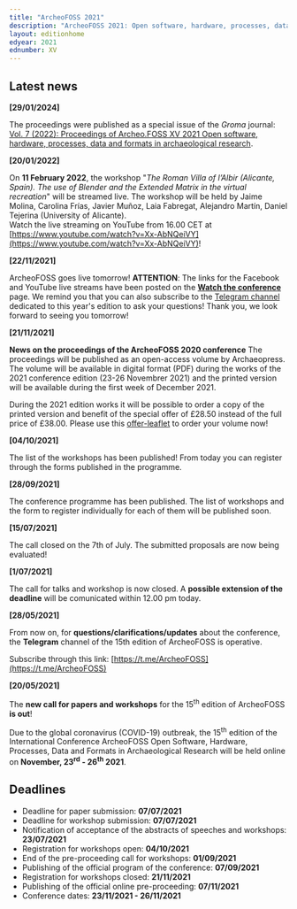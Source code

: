 ```yaml
---
title: "ArcheoFOSS 2021"
description: "ArcheoFOSS 2021: Open software, hardware, processes, data and formats in archaeological research"
layout: editionhome
edyear: 2021
ednumber: XV
---
```


## Latest news

**[29/01/2024]**

The proceedings were published as a special issue of the _Groma_ journal:  [Vol. 7 (2022): Proceedings of Archeo.FOSS XV 2021 Open software, hardware, processes, data and formats in archaeological research](https://archaeopresspublishing.com/ojs/index.php/groma/issue/view/vol7-2022).

**[20/01/2022]**

On **11 February 2022**, the workshop "_The Roman Villa of l’Albir (Alicante, Spain). The use of Blender and the Extended Matrix in the virtual recreation_" will be streamed live. The workshop will be held by Jaime Molina, Carolina Frías, Javier Muñoz, Laia Fabregat, Alejandro Martín, Daniel Tejerina (University of Alicante).  
Watch the live streaming on YouTube from 16.00 CET at [https://www.youtube.com/watch?v=Xx-AbNQeiVY](https://www.youtube.com/watch?v=Xx-AbNQeiVY)!


**[22/11/2021]**

ArcheoFOSS goes live tomorrow! **ATTENTION**: The links for the Facebook and YouTube live streams have been posted on the **[Watch the conference](./watch)** page.
We remind you that you can also subscribe to the [Telegram channel](https://t.me/ArcheoFOSS) dedicated to this year's edition to ask your questions!
Thank you, we look forward to seeing you tomorrow!

**[21/11/2021]**

**News on the proceedings of the ArcheoFOSS 2020 conference** The proceedings will be published as an open-access volume by Archaeopress. The volume will be available in digital format (PDF) during the works of the 2021 conference edition (23-26 Novembrer 2021) and the printed version will be available during the first week of December 2021.

During the 2021 edition works it will be possible to order a copy of the printed version and benefit of the special offer of £28.50 instead of the full price of £38.00. Please use this [offer-leaflet](https://2020.archeofoss.org/images/AA%20Bogdani%20pre-order%20offer.pdf) to order your volume now!


**[04/10/2021]**

The list of the workshops has been published! From today you can register through the forms published in the programme.

**[28/09/2021]**

The conference programme has been published. The list of workshops and the form to register individually for each of them will be published soon.

**[15/07/2021]**

The call closed on the 7th of July. The submitted proposals are now being evaluated!

**[1/07/2021]**

The call for talks and workshop is now closed. A **possible extension of the deadline** will be comunicated within 12.00 pm today.

**[28/05/2021]**

From now on, for **questions/clarifications/updates** about the conference, the **Telegram** channel of the 15th edition of ArcheoFOSS is operative.

Subscribe through this link: [https://t.me/ArcheoFOSS](https://t.me/ArcheoFOSS)

**[20/05/2021]**

The **new call for papers and workshops** for the 15<sup>th</sup> edition of ArcheoFOSS **is out**!

Due to the global coronavirus (COVID-19) outbreak, the 15<sup>th</sup> edition of the
International Conference ArcheoFOSS Open Software, Hardware, Processes,
Data and Formats in Archaeological Research will be held online on
**November, 23<sup>rd</sup> - 26<sup>th</sup> 2021**.

## Deadlines

- Deadline for paper submission: **07/07/2021**
- Deadline for workshop submission: **07/07/2021**
- Notification of acceptance of the abstracts of speeches and workshops: **23/07/2021**
- Registration for workshops open: **04/10/2021**
- End of the pre-proceeding call for workshops: **01/09/2021**
- Publishing of the official program of the conference: **07/09/2021**
- Registration for workshops closed: **21/11/2021**
- Publishing of the official online pre-proceeding: **07/11/2021**
- Conference dates: **23/11/2021 - 26/11/2021**
